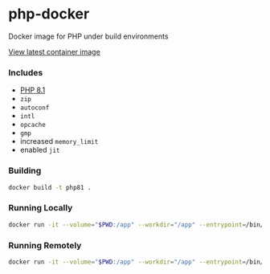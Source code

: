 # php-docker

Docker image for PHP under build environments

[View latest container image](https://github.com/enginedigital/php-docker/pkgs/container/php-docker)

### Includes

- [PHP 8.1](https://hub.docker.com/layers/php/library/php/8.1.0-cli/images/sha256-701743472c7523acb4bacb9adf9caf19fec27cd4486ec17e5d0fa89b7476582d?context=explore)
- `zip`
- `autoconf`
- `intl`
- `opcache`
- `gmp`
- increased `memory_limit`
- enabled `jit`

### Building

```sh
docker build -t php81 .
```

### Running Locally

```sh
docker run -it --volume="$PWD:/app" --workdir="/app" --entrypoint=/bin/bash php81
```

### Running Remotely

```sh
docker run -it --volume="$PWD:/app" --workdir="/app" --entrypoint=/bin/bash ghcr.io/enginedigital/php-docker:main
```
